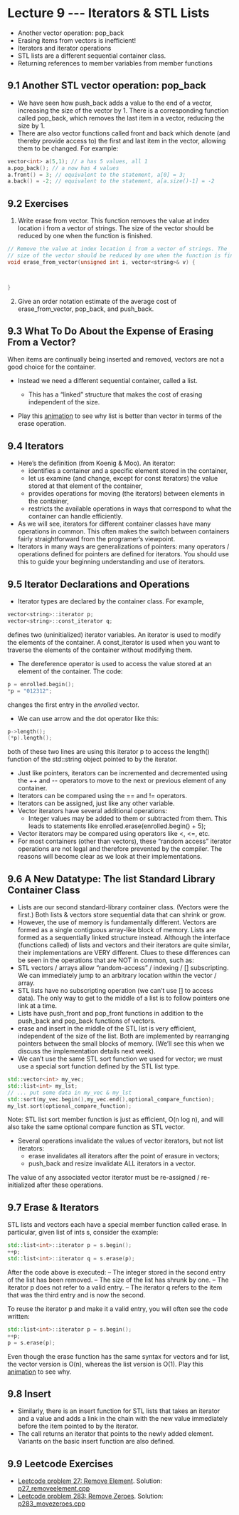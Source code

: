 # Lecture 9 --- Iterators & STL Lists

- Another vector operation: pop_back
- Erasing items from vectors is inefficient!
- Iterators and iterator operations
- STL lists are a different sequential container class.
- Returning references to member variables from member functions

## 9.1 Another STL vector operation: pop_back

- We have seen how push_back adds a value to the end of a vector, increasing the size of the vector by 1. There
is a corresponding function called pop_back, which removes the last item in a vector, reducing the size by 1.
- There are also vector functions called front and back which denote (and thereby provide access to) the first
and last item in the vector, allowing them to be changed. For example:

```cpp
vector<int> a(5,1); // a has 5 values, all 1
a.pop_back(); // a now has 4 values
a.front() = 3; // equivalent to the statement, a[0] = 3;
a.back() = -2; // equivalent to the statement, a[a.size()-1] = -2
```
## 9.2 Exercises

1. Write erase from vector. This function removes the value at index location i from a vector of strings. The
size of the vector should be reduced by one when the function is finished.

```cpp
// Remove the value at index location i from a vector of strings. The
// size of the vector should be reduced by one when the function is finished.
void erase_from_vector(unsigned int i, vector<string>& v) {



}
```

2. Give an order notation estimate of the average cost of
erase_from_vector, pop_back, and push_back.

## 9.3 What To Do About the Expense of Erasing From a Vector?

When items are continually being inserted and removed, vectors are not a good choice for the container.
- Instead we need a different sequential container, called a list.
  - This has a “linked” structure that makes the cost of erasing independent of the size.

- Play this [animation](https://jidongxiao.github.io/CSCI1200-DataStructures/animations/lists/erase/index.html) to see why list is better than vector in terms of the erase operation.

## 9.4 Iterators

- Here’s the definition (from Koenig & Moo). An iterator:
  - identifies a container and a specific element stored in the container,
  - let us examine (and change, except for const iterators) the value stored at that element of the container,
  - provides operations for moving (the iterators) between elements in the container,
  - restricts the available operations in ways that correspond to what the container can handle efficiently.
- As we will see, iterators for different container classes have many operations in common. This often makes the
switch between containers fairly straightforward from the programer’s viewpoint.
- Iterators in many ways are generalizations of pointers: many operators / operations defined for pointers are
defined for iterators. You should use this to guide your beginning understanding and use of iterators.

## 9.5 Iterator Declarations and Operations

- Iterator types are declared by the container class. For example,
```cpp
vector<string>::iterator p;
vector<string>::const_iterator q;
```
defines two (uninitialized) iterator variables. An iterator is used to modify the elements of the container. A const_iterator is used when you want to traverse the elements of the container without modifying them.
- The dereference operator is used to access the value stored at an element of the container. The code:
```cpp
p = enrolled.begin();
*p = "012312";
```
changes the first entry in the *enrolled* vector.

- We can use arrow and the dot operator like this:
```cpp
p->length();
(*p).length();
```

both of these two lines are using this iterator p to access the length() function of the std::string object pointed to by the iterator.

- Just like pointers, iterators can be incremented and decremented using the ++ and -- operators to move to the
next or previous element of any container.
- Iterators can be compared using the == and != operators.
- Iterators can be assigned, just like any other variable.
- Vector iterators have several additional operations:
  - Integer values may be added to them or subtracted from them. This leads to statements like
enrolled.erase(enrolled.begin() + 5);
- Vector iterators may be compared using operators like <, <=, etc.
- For most containers (other than vectors), these “random access” iterator operations are not legal and
therefore prevented by the compiler. The reasons will become clear as we look at their implementations.

## 9.6 A New Datatype: The list Standard Library Container Class

- Lists are our second standard-library container class. (Vectors were the first.) Both lists & vectors store
sequential data that can shrink or grow.
- However, the use of memory is fundamentally different. Vectors are formed as a single contiguous array-like block of memory. Lists are formed as a sequentially linked structure instead.
Although the interface (functions called) of lists and vectors and their iterators are quite similar, their implementations are VERY different. Clues to these differences can be seen in the operations that are NOT in common,
such as:
- STL vectors / arrays allow “random-access” / indexing / [] subscripting. We can immediately jump to
an arbitrary location within the vector / array.
- STL lists have no subscripting operation (we can’t use [] to access data). The only way to get to the
middle of a list is to follow pointers one link at a time.
- Lists have push_front and pop_front functions in addition to the push_back and pop_back functions of
vectors.
- erase and insert in the middle of the STL list is very efficient, independent of the size of the list. Both
are implemented by rearranging pointers between the small blocks of memory. (We’ll see this when we
discuss the implementation details next week).
- We can’t use the same STL sort function we used for vector; we must use a special sort function defined
by the STL list type.
```cpp
std::vector<int> my_vec;
std::list<int> my_lst;
// ... put some data in my_vec & my_lst
std::sort(my_vec.begin(),my_vec.end(),optional_compare_function);
my_lst.sort(optional_compare_function);
```
Note: STL list sort member function is just as efficient, O(n log n), and will also take the same optional
compare function as STL vector.
- Several operations invalidate the values of vector iterators, but not list iterators:
  - erase invalidates all iterators after the point of erasure in vectors;
  - push_back and resize invalidate ALL iterators in a vector.

The value of any associated vector iterator must be re-assigned / re-initialized after these operations.

## 9.7 Erase & Iterators

STL lists and vectors each have a special member function called erase. In particular, given list of ints s,
consider the example:

```cpp
std::list<int>::iterator p = s.begin();
++p;
std::list<int>::iterator q = s.erase(p);
```

 After the code above is executed:
– The integer stored in the second entry of the list has been removed.
– The size of the list has shrunk by one.
– The iterator p does not refer to a valid entry.
– The iterator q refers to the item that was the third entry and is now the second.

To reuse the iterator p and make it a valid entry, you will often see the code written:

```cpp
std::list<int>::iterator p = s.begin();
++p;
p = s.erase(p);
```

Even though the erase function has the same syntax for vectors and for list, the vector version is O(n), whereas
the list version is O(1). Play this [animation](https://jidongxiao.github.io/CSCI1200-DataStructures/animations/lists/iterator/index.html) to see why.

## 9.8 Insert

- Similarly, there is an insert function for STL lists that takes an iterator and a value and adds a link in the
chain with the new value immediately before the item pointed to by the iterator.
- The call returns an iterator that points to the newly added element. Variants on the basic insert function are
also defined.

## 9.9 Leetcode Exercises

- [Leetcode problem 27: Remove Element](https://leetcode.com/problems/remove-element/). Solution: [p27_removeelement.cpp](../../leetcode/p27_removeelement.cpp)
- [Leetcode problem 283: Remove Zeroes](https://leetcode.com/problems/move-zeroes/). Solution: [p283_movezeroes.cpp](../../leetcode/p283_movezeroes.cpp)
